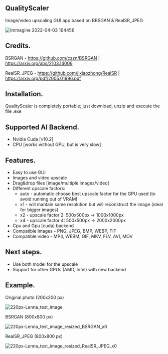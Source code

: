 ## QualityScaler
Image/video upscaling GUI app based on BRSGAN &amp; RealSR_JPEG

![Immagine 2022-04-03 164456](https://user-images.githubusercontent.com/32263112/161433483-03f3b84d-5c76-4626-84e5-c6e92a41838d.png)


## Credits.

BSRGAN - https://github.com/cszn/BSRGAN | https://arxiv.org/abs/2103.14006

RealSR_JPEG - https://github.com/jixiaozhong/RealSR | https://arxiv.org/pdf/2005.01996.pdf

## Installation.

QualityScaler is completely portable; just download, unzip and execute the file .exe

## Supported AI Backend.
* Nvidia Cuda [v10.2]
* CPU [works without GPU, but is very slow]

## Features.
* Easy to use GUI
* Images and video upscale
* Drag&drop files [image/multiple images/video]
* Different upscale factors:
  * auto - automatic choose best upscale factor for the GPU used (to avoid running out of VRAM)
  * x1   - will mantain same resolution but will reconstruct the image (ideal for bigger images) 
  * x2   - upscale factor 2: 500x500px -> 1000x1000px
  * x4   - upscale factor 4: 500x500px -> 2000x2000px
* Cpu and Gpu [cuda] backend
* Compatible images - PNG, JPEG, BMP, WEBP, TIF  
* Compatible video  - MP4, WEBM, GIF, MKV, FLV, AVI, MOV 

## Next steps.
* Use both model for the upscale
* Support for other GPUs (AMD, Intel) with new backend

## Example.

Original photo (200x200 px)

![220px-Lenna_test_image](https://user-images.githubusercontent.com/32263112/161437114-8ed041b2-e958-42df-9c7c-f71052d81948.png)

BSRGAN (800x800 px)

![220px-Lenna_test_image_resized_BSRGAN_x0](https://user-images.githubusercontent.com/32263112/161437168-2db8b791-e9be-45b8-bcdc-9ab49b3daa66.png)

RealSR_JPEG (800x800 px)

![220px-Lenna_test_image_resized_RealSR_JPEG_x0](https://user-images.githubusercontent.com/32263112/161437196-e1b81f58-5c71-41b7-b5ff-56ee215d885c.png)
